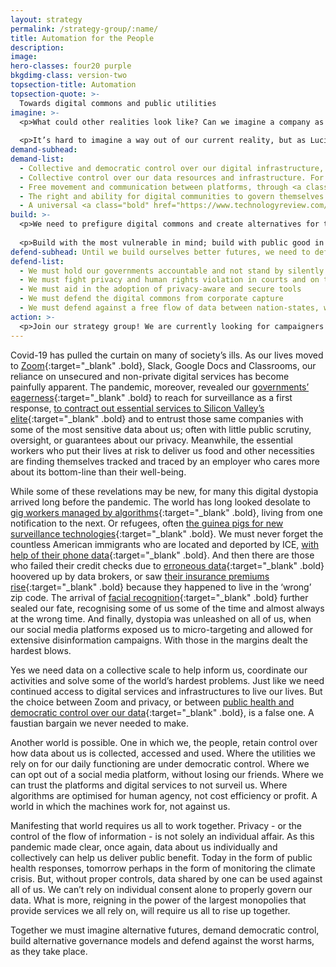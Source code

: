 ```yaml
---
layout: strategy
permalink: /strategy-group/:name/
title: Automation for the People 
description:
image:
hero-classes: four20 purple
bkgdimg-class: version-two
topsection-title: Automation
topsection-quote: >-
  Towards digital commons and public utilities
imagine: >-
  <p>What could other realities look like? Can we imagine a company as powerful and omni-present as Amazon to become a public utility? What would our lives look like in that case? Would your daily life look different if your Zoom call was just between you and the person you are calling? Or if you could donate your health data to research, without your health insurer also gaining access?</p>
  
  <p>It’s hard to imagine a way out of our current reality, but as Lucille Clifton wrote: “We cannot create what we cannot imagine”. We must look at historical examples, at present-day alternatives, as well as art and science-fiction to help us envision new worlds.</p>
demand-subhead:
demand-list: 
  - Collective and democratic control over our digital infrastructure, essential digital services and <a class="bold" href="https://www.theguardian.com/commentisfree/2017/aug/30/nationalise-google-facebook-amazon-data-monopoly-platform-public-interest" target="_blank">platforms</a>.
  - Collective control over our data resources and infrastructure. For instance in the form of <a class="bold" href="https://medium.com/@anoukruhaak/data-trusts-why-what-and-how-a8b53b53d34" target="_blank">data trusts</a>, <a class="bold" href="https://www.nesta.org.uk/feature/four-future-scenarios-personal-data-economy-2035/unlocking-the-value-in-data-as-a-commons/" target="_blank">data commons</a>, <a class="bold" href="https://wiki.p2pfoundation.net/Data_Cooperatives" target="_blank">data cooperatives</a>, or <a class="bold" href="https://thedataunion.eu/" target="_blank">data unions</a>.
  - Free movement and communication between platforms, through <a class="bold" href="https://redecentralize.org/" target="_blank">interoperability</a>.
  - The right and ability for digital communities to govern themselves and their borders, free from surveillance
  - A universal <a class="bold" href="https://www.technologyreview.com/2018/12/14/138615/its-time-for-a-bill-of-data-rights/" target="_blank">bill of digital rights</a>
build: >-
  <p>We need to prefigure digital commons and create alternatives for those who want to opt out of the surveillance economy. Many users of online services want better, many companies want to do better, but at the moment they have few alternative models available to them. And what about researchers and nonprofit looking to use data in ways that would benefit society at large. How could we help them do so without putting ourselves at risk?</p>
  
  <p>Build with the most vulnerable in mind; build with public good in mind. Build with a diverse collection of voices in the room.</p>
defend-subhead: Until we build ourselves better futures, we need to defend against the worst harms.
defend-list: 
  - We must hold our governments accountable and not stand by silently as they handover the keys of the kingdom to tech firms. 
  - We must fight privacy and human rights violation in courts and on the street
  - We must aid in the adoption of privacy-aware and secure tools
  - We must defend the digital commons from corporate capture
  - We must defend against a free flow of data between nation-states, without a Universal Bill of Data Rights
action: >-
  <p>Join our strategy group! We are currently looking for campaigners and social media strategists to join our group. Please sign up to join Beyond Return with this form and join one of our recurring onboarding sessions on Sunday (we announce those on Twitter)!</p>
---
```


Covid-19 has pulled the curtain on many of society’s ills. As our lives moved to [Zoom](https://www.edweek.org/ew/articles/2020/04/03/zoom-use-skyrockets-during-coronavirus-pandemic-prompting.html){:target="_blank" .bold}, Slack, Google Docs and Classrooms, our reliance on unsecured and non-private digital services has become painfully apparent. The pandemic, moreover, revealed our [governments’ eagerness](https://edition.cnn.com/2020/04/03/us/kentucky-coronavirus-residents-ankle-monitors-trnd/index.html){:target="_blank" .bold} to reach for surveillance as a first response, [to contract out essential services to Silicon Valley’s elite](https://bylinetimes.com/2020/04/22/palantir-coronavirus-contract-did-not-go-to-competitive-tender/){:target="_blank" .bold} and to entrust those same companies with some of the most sensitive data about us; often with little public scrutiny, oversight, or guarantees about our privacy. Meanwhile, the essential workers who put their lives at risk to deliver us food and other necessities are finding themselves tracked and traced by an employer who cares more about its bottom-line than their well-being.

While some of these revelations may be new, for many this digital dystopia arrived long before the pandemic. The world has long looked desolate to [gig workers managed by algorithms](https://hbr.org/2019/08/what-people-hate-about-being-managed-by-algorithms-according-to-a-study-of-uber-drivers){:target="_blank" .bold}, living from one notification to the next. Or refugees, often [the guinea pigs for new surveillance technologies](https://www.nytimes.com/2020/04/15/opinion/coronavirus-surveillance-privacy-rights.html){:target="_blank" .bold}. We must never forget the countless American immigrants who are located and deported by ICE, [with help of their phone data](https://www.vox.com/recode/2020/2/7/21127911/ice-border-cellphone-data-tracking-department-homeland-security-immigration){:target="_blank" .bold}. And then there are those who failed their credit checks due to [erroneous data](https://www.propublica.org/article/making-algorithms-accountable){:target="_blank" .bold} hoovered up by data brokers, or saw [their insurance premiums rise](https://www.propublica.org/article/minority-neighborhoods-higher-car-insurance-premiums-white-areas-same-risk){:target="_blank" .bold} because they happened to live in the ‘wrong’ zip code. The arrival of [facial recognition](https://www.nytimes.com/2019/12/19/technology/facial-recognition-bias.html){:target="_blank" .bold} further sealed our fate, recognising some of us some of the time and almost always at the wrong time. And finally, dystopia was unleashed on all of us, when our social media platforms exposed us to micro-targeting and allowed for extensive disinformation campaigns. With those in the margins dealt the hardest blows.  

Yes we need data on a collective scale to help inform us, coordinate our activities and solve some of the world’s hardest problems. Just like we need continued access to digital services and infrastructures to live our lives. But the choice between Zoom and privacy, or between [public health and democratic control over our data](https://jacobinmag.com/2020/04/privacy-health-surveillance-coronavirus-pandemic-technology){:target="_blank" .bold}, is a false one. A faustian bargain we never needed to make.

Another world is possible. One in which we, the people, retain control over how data about us is collected, accessed and used. Where the utilities we rely on for our daily functioning are under democratic control. Where we can opt out of a social media platform, without losing our friends. Where we can trust the platforms and digital services to not surveil us. Where algorithms are optimised for human agency, not cost efficiency or profit. A world in which the machines work for, not against us.

Manifesting that world requires us all to work together. Privacy - or the control of the flow of information - is not solely an individual affair.  As this pandemic made clear, once again, data about us individually and collectively can help us deliver public benefit. Today in the form of public health responses, tomorrow perhaps in the form of monitoring the climate crisis. But, without proper controls, data shared by one can be used against  all of us. We can’t rely on individual consent alone to properly govern our data. What is more, reigning in the power of the largest monopolies that provide services we all rely on, will require us all to rise up together. 

Together we must imagine alternative futures, demand democratic control, build alternative governance models and defend against the worst harms, as they take place.